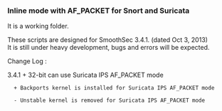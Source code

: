<h3>Inline mode with AF_PACKET for Snort and Suricata</h3>

It is a working folder.

These scripts are designed for SmoothSec 3.4.1. (dated Oct 3, 2013)  
It is still under heavy development, bugs and errors will be expected. 

Change Log :

3.4.1 + 32-bit can use Suricata IPS AF_PACKET mode

      + Backports kernel is installed for Suricata IPS AF_PACKET mode

      - Unstable kernel is removed for Suricata IPS AF_PACKET mode
